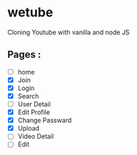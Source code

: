 # wetube

Cloning Youtube with vanilla and node JS

## Pages :

- [ ] home
- [x] Join
- [x] Login
- [x] Search
- [ ] User Detail
- [x] Edit Profile
- [x] Change Passward
- [x] Upload
- [ ] Video Detail
- [ ] Edit

